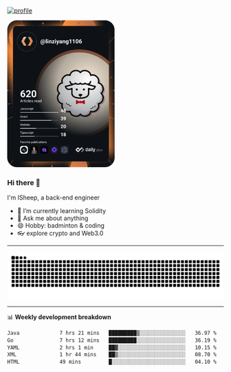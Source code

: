 [![profile](https://user-images.githubusercontent.com/54968314/208005045-e4b42f3b-833d-4242-bfcc-e764865553a2.svg)](https://www.calligrapher.ai/)

<a href="https://app.daily.dev/linziyang1106"><img src="/devcard.png" width="250" alt="ISheep's Dev Card"/></a>

### Hi there 🐏

I'm ISheep, a back-end engineer

- 🔭 I’m currently learning Solidity
- 💬 Ask me about anything
- 😄 Hobby: badminton & coding
- 👓 explore crypto and Web3.0

-------

![](https://raw.githubusercontent.com/ISheepp/ISheepp/output/github-contribution-grid-snake.svg)

-------

📊 **Weekly development breakdown**
<!--START_SECTION:waka-->

```txt
Java             7 hrs 21 mins   █████████▒░░░░░░░░░░░░░░░   36.97 %
Go               7 hrs 12 mins   █████████░░░░░░░░░░░░░░░░   36.19 %
YAML             2 hrs 1 min     ██▓░░░░░░░░░░░░░░░░░░░░░░   10.15 %
XML              1 hr 44 mins    ██▒░░░░░░░░░░░░░░░░░░░░░░   08.70 %
HTML             49 mins         █░░░░░░░░░░░░░░░░░░░░░░░░   04.10 %
```

<!--END_SECTION:waka-->
